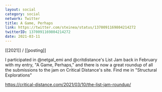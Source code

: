 ```yaml
---
layout: social
category: social
network: Twitter
title: A Game, Perhaps
link: https://twitter.com/steinea/status/1370091169804214272
twitterID: 1370091169804214272
date: 2021-03-11
---
```


[[2021]] / [[posting]]

I participated in @netgal_emi and @critdistance's List Jam back in February with my entry, "A Game, Perhaps," and there is now a great roundup of all the submissions to the jam on Critical Distance's site. Find me in "Structural Explorations"

<https://critical-distance.com/2021/03/10/the-list-jam-roundup/>
